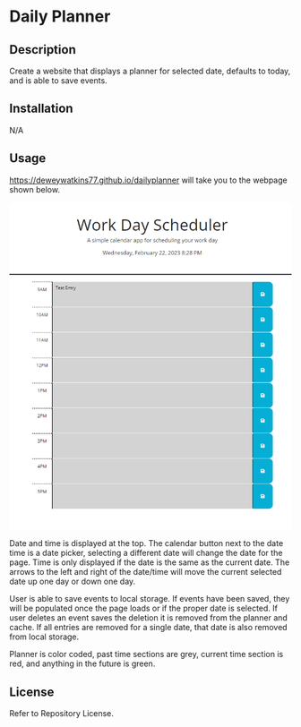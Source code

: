 # Daily Planner

## Description
Create a website that displays a planner for selected date, defaults to today, and is able to save events.


## Installation
N/A

## Usage

https://deweywatkins77.github.io/dailyplanner
will take you to the webpage shown below.

![Dewey Watkins Daily Planner](assets/images/readme-screenshot.png)

Date and time is displayed at the top. The calendar button next to the date time is a date picker, selecting a different date will change the date for the page. Time is only displayed if the date is the same as the current date. The arrows to the left and right of the date/time will move the current selected date up one day or down one day.

User is able to save events to local storage. If events have been saved, they will be populated once the page loads or if the proper date is selected. If user deletes an event saves the deletion it is removed from the planner and cache. If all entries are removed for a single date, that date is also removed from local storage.

Planner is color coded, past time sections are grey, current time section is red, and anything in the future is green.

## License

Refer to Repository License.
